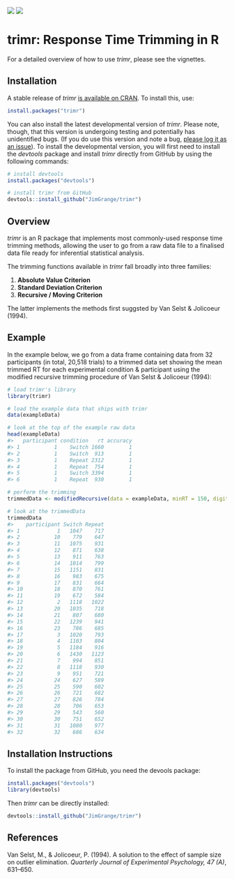 [![](http://www.r-pkg.org/badges/version/trimr)](https://cran.r-project.org/web/packages/trimr/index.html)
[![](http://cranlogs.r-pkg.org/badges/grand-total/trimr)](https://cran.r-project.org/web/packages/trimr/index.html)

# trimr: Response Time Trimming in R

For a detailed overview of how to use *trimr*, please see the vignettes.

## Installation

A stable release of *trimr* [is available on
CRAN](https://CRAN.R-project.org/package=trimr). To install this, use:

``` r
install.packages("trimr")
```

You can also install the latest developmental version of *trimr*. Please
note, though, that this version is undergoing testing and potentially
has unidentified bugs. (If you do use this version and note a bug,
[please log it as an issue](https://github.com/JimGrange/trimr/issues)).
To install the developmental version, you will first need to install the
*devtools* package and install *trimr* directly from GitHub by using the
following commands:

``` r
# install devtools
install.packages("devtools")

# install trimr from GitHub
devtools::install_github("JimGrange/trimr")
```

## Overview

*trimr* is an R package that implements most commonly-used response time
trimming methods, allowing the user to go from a raw data file to a
finalised data file ready for inferential statistical analysis.

The trimming functions available in *trimr* fall broadly into three
families:

1.  **Absolute Value Criterion**
2.  **Standard Deviation Criterion**
3.  **Recursive / Moving Criterion**

The latter implements the methods first suggsted by Van Selst &
Jolicoeur (1994).

## Example

In the example below, we go from a data frame containing data from 32
participants (in total, 20,518 trials) to a trimmed data set showing the
mean trimmed RT for each experimental condition & participant using the
modified recursive trimming procedure of Van Selst & Jolicoeur (1994):

``` r
# load trimr's library
library(trimr)

# load the example data that ships with trimr
data(exampleData)

# look at the top of the example raw data
head(exampleData)
#>   participant condition   rt accuracy
#> 1           1    Switch 1660        1
#> 2           1    Switch  913        1
#> 3           1    Repeat 2312        1
#> 4           1    Repeat  754        1
#> 5           1    Switch 3394        1
#> 6           1    Repeat  930        1

# perform the trimming
trimmedData <- modifiedRecursive(data = exampleData, minRT = 150, digits = 0)

# look at the trimmedData
trimmedData
#>    participant Switch Repeat
#> 1            1   1047    717
#> 2           10    779    647
#> 3           11   1075    931
#> 4           12    871    638
#> 5           13    911    763
#> 6           14   1014    799
#> 7           15   1151    831
#> 8           16    983    675
#> 9           17    831    664
#> 10          18    870    761
#> 11          19    672    584
#> 12           2   1118   1022
#> 13          20   1035    718
#> 14          21    807    680
#> 15          22   1239    941
#> 16          23    786    685
#> 17           3   1020    793
#> 18           4   1103    804
#> 19           5   1184    916
#> 20           6   1430   1123
#> 21           7    994    851
#> 22           8   1118    930
#> 23           9    951    721
#> 24          24    627    589
#> 25          25    590    602
#> 26          26    721    682
#> 27          27    826    784
#> 28          28    706    653
#> 29          29    543    560
#> 30          30    751    652
#> 31          31   1080    977
#> 32          32    686    634
```

## Installation Instructions

To install the package from GitHub, you need the devools package:

``` r
install.packages("devtools")
library(devtools)
```

Then *trimr* can be directly installed:

``` r
devtools::install_github("JimGrange/trimr")
```

## References

Van Selst, M., & Jolicoeur, P. (1994). A solution to the effect of
sample size on outlier elimination. *Quarterly Journal of Experimental
Psychology, 47 (A)*, 631–650.

